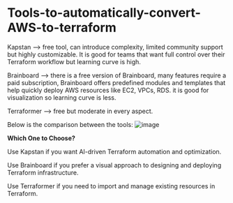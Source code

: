 # Tools-to-automatically-convert-AWS-to-terraform

Kapstan --> free tool, can introduce complexity, limited community support but highly customizable. It is good for teams that want full control over their Terraform workflow but learning curve is high.

Brainboard --> there is a free version of Brainboard, many features require a paid subscription, Brainboard offers predefined modules and templates that help quickly deploy AWS resources like EC2, VPCs, RDS. it is good for visualization so learning curve is less.

Terraformer --> free but moderate in every aspect.

Below is the comparison between the tools:
![image](https://github.com/user-attachments/assets/5a959535-8544-45de-a4e4-7edfb9a00314)


**Which One to Choose?**

Use Kapstan if you want AI-driven Terraform automation and optimization.

Use Brainboard if you prefer a visual approach to designing and deploying Terraform infrastructure.

Use Terraformer if you need to import and manage existing resources in Terraform.

 

 
